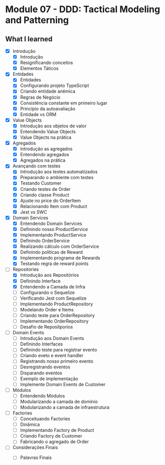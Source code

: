 # Module 07 - DDD: Tactical Modeling and Patterning

## What I learned

- [x] Introdução
  - [x] Introdução
  - [x] Resignificando conceitos
  - [x] Elementos Táticos

- [x] Entidades
  - [x] Entidades
  - [x] Configurando projeto TypeScript
  - [x] Criando entidade anêmica
  - [x] Regras de Negócio
  - [x] Consistência constante em primeiro lugar
  - [x] Princípio da autoavaliação
  - [x] Entidade vs ORM

- [x] Value Objects
  - [x] Introdução aos objetos de valor
  - [x] Entendendo Value Objects
  - [x] Value Objects na prática

- [x] Agregados
  - [x] Introdução as agregados
  - [x] Entendendo agregados
  - [x] Agregados na prática

- [x] Avançando com testes
  - [x] Introdução aos testes automatizados
  - [x] Preparando o ambiente com testes
  - [x] Testando Customer
  - [x] Criando testes de Order
  - [x] Criando classe Product
  - [x] Ajuste no price do OrderItem
  - [x] Relacionando Item com Product
  - [x] Jest vs SWC

- [x] Domain Services
  - [x] Entendendo Domain Services
  - [x] Definindo nosso ProductService
  - [x] Implementando ProductService
  - [x] Definindo OrderService
  - [x] Realizando cálculo com OrderService
  - [x] Definindo políticas de Reward
  - [x] Implementando programa de Rewards
  - [x] Testando regra de reward points

- [ ] Repositories
  - [x] Introdução aos Repositórios
  - [x] Definindo Interface
  - [x] Entendendo a Camada de Infra
  - [ ] Configurando o Sequelize
  - [ ] Verificando Jest com Sequelize
  - [ ] Implementando ProductRepository
  - [ ] Modelando Order e Items
  - [ ] Criando teste para OrderRepository
  - [ ] Implementando OrderRepository
  - [ ] Desafio de Repositporios

- [ ] Domain Events
  - [ ] Introdução aos Domain Events
  - [ ] Definindo Interfaces
  - [ ] Definindo teste para registrar evento
  - [ ] Criando eveto e event handler
  - [ ] Registrando nosso primeiro evento
  - [ ] Desregistrando eventos
  - [ ] Disparando eventos
  - [ ] Exemplo de implementação
  - [ ] Implemente Domain Events de Customer

- [ ] Módulos
  - [ ] Entendendo Módulos
  - [ ] Modularizando a camada de domínio
  - [ ] Modularizando a camada de infraestrutura

- [ ] Factories
  - [ ] Conceituando Factories
  - [ ] Dinâmica
  - [ ] Implementando Factory de Product
  - [ ] Criando Factory de Customer
  - [ ] Fabricando o agregado de Order

- [ ] Considerações Finais
  - [ ] Palavras Finais




